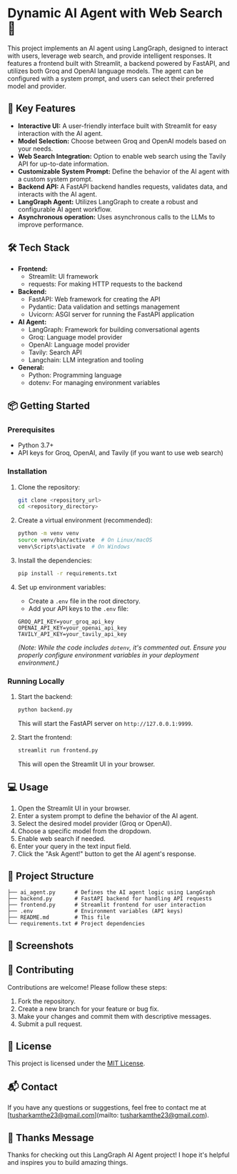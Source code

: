 # Dynamic AI Agent with Web Search 🤖

This project implements an AI agent using LangGraph, designed to interact with users, leverage web search, and provide intelligent responses. It features a frontend built with Streamlit, a backend powered by FastAPI, and utilizes both Groq and OpenAI language models. The agent can be configured with a system prompt, and users can select their preferred model and provider.

## 🚀 Key Features

- **Interactive UI:** A user-friendly interface built with Streamlit for easy interaction with the AI agent.
- **Model Selection:** Choose between Groq and OpenAI models based on your needs.
- **Web Search Integration:** Option to enable web search using the Tavily API for up-to-date information.
- **Customizable System Prompt:** Define the behavior of the AI agent with a custom system prompt.
- **Backend API:** A FastAPI backend handles requests, validates data, and interacts with the AI agent.
- **LangGraph Agent:** Utilizes LangGraph to create a robust and configurable AI agent workflow.
- **Asynchronous operation:** Uses asynchronous calls to the LLMs to improve performance.

## 🛠️ Tech Stack

- **Frontend:**
    - Streamlit: UI framework
    - requests: For making HTTP requests to the backend
- **Backend:**
    - FastAPI: Web framework for creating the API
    - Pydantic: Data validation and settings management
    - Uvicorn: ASGI server for running the FastAPI application
- **AI Agent:**
    - LangGraph: Framework for building conversational agents
    - Groq: Language model provider
    - OpenAI: Language model provider
    - Tavily: Search API
    - Langchain: LLM integration and tooling
- **General:**
    - Python: Programming language
    - dotenv: For managing environment variables

## 📦 Getting Started

### Prerequisites

- Python 3.7+
- API keys for Groq, OpenAI, and Tavily (if you want to use web search)

### Installation

1.  Clone the repository:

    ```bash
    git clone <repository_url>
    cd <repository_directory>
    ```

2.  Create a virtual environment (recommended):

    ```bash
    python -m venv venv
    source venv/bin/activate  # On Linux/macOS
    venv\Scripts\activate  # On Windows
    ```

3.  Install the dependencies:

    ```bash
    pip install -r requirements.txt
    ```

4.  Set up environment variables:

    - Create a `.env` file in the root directory.
    - Add your API keys to the `.env` file:

    ```
    GROQ_API_KEY=your_groq_api_key
    OPENAI_API_KEY=your_openai_api_key
    TAVILY_API_KEY=your_tavily_api_key
    ```

    *(Note: While the code includes `dotenv`, it's commented out. Ensure you properly configure environment variables in your deployment environment.)*

### Running Locally

1.  Start the backend:

    ```bash
    python backend.py
    ```

    This will start the FastAPI server on `http://127.0.0.1:9999`.

2.  Start the frontend:

    ```bash
    streamlit run frontend.py
    ```

    This will open the Streamlit UI in your browser.

## 💻 Usage

1.  Open the Streamlit UI in your browser.
2.  Enter a system prompt to define the behavior of the AI agent.
3.  Select the desired model provider (Groq or OpenAI).
4.  Choose a specific model from the dropdown.
5.  Enable web search if needed.
6.  Enter your query in the text input field.
7.  Click the "Ask Agent!" button to get the AI agent's response.

## 📂 Project Structure

```
├── ai_agent.py      # Defines the AI agent logic using LangGraph
├── backend.py       # FastAPI backend for handling API requests
├── frontend.py      # Streamlit frontend for user interaction
├── .env             # Environment variables (API keys)
├── README.md        # This file
└── requirements.txt # Project dependencies
```

## 📸 Screenshots
 
 

 
## 🤝 Contributing

Contributions are welcome! Please follow these steps:

1.  Fork the repository.
2.  Create a new branch for your feature or bug fix.
3.  Make your changes and commit them with descriptive messages.
4.  Submit a pull request.

## 📝 License

This project is licensed under the [MIT License](LICENSE).

## 📬 Contact

If you have any questions or suggestions, feel free to contact me at [tusharkamthe23@gmail.com](mailto: tusharkamthe23@gmail.com).

## 💖 Thanks Message

Thanks for checking out this LangGraph AI Agent project! I hope it's helpful and inspires you to build amazing things.


